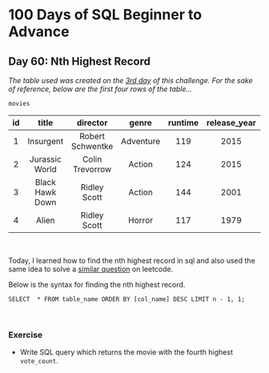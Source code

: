# 100 Days of SQL Beginner to Advance
## Day 60: Nth Highest Record

*The table used was created on the [3rd day](https://github.com/Oyebamiji-Micheal/100-Days-of-SQL-Beginner-to-Advance/tree/master/Log/days/day03) of this challenge. For the sake of reference, below are the first four rows of the table...*

`movies`

 id | title | director | genre | runtime | release_year | vote_count |
|:-:|:-----:|:--------:|:-----:|:-------:|:------------:|:----------:|
|  1 | Insurgent | Robert Schwentke  | Adventure       |     119 |         2015 |       2480 |
|  2 | Jurassic World | Colin Trevorrow   | Action          |     124 |         2015 |       5562 |
|  3 | Black Hawk Down | Ridley Scott      | Action          |     144 |         2001 |       1201 |
|  4 | Alien | Ridley Scott      | Horror          |     117 |         1979 |       2724 |

<br>

Today, I learned how to find the nth highest record in sql and also used the same idea to solve a [similar question](https://leetcode.com/problems/nth-highest-salary/) on leetcode.

Below is the syntax for finding the nth highest record. 

`SELECT  * FROM table_name ORDER BY [col_name] DESC LIMIT n - 1, 1;`

<br>

### Exercise 
- Write SQL query which returns the movie with the fourth highest `vote_count`.